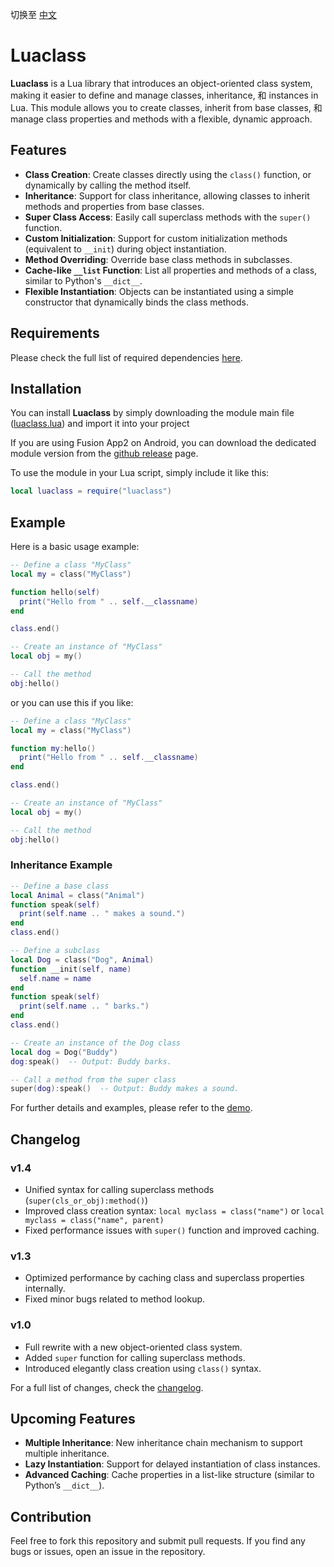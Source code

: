 切换至 [中文](https://github.com/blanhhy/luaclass/blob/main/README_zh.md)

# Luaclass

**Luaclass** is a Lua library that introduces an object-oriented class system, making it easier to define and manage classes, inheritance, 和 instances in Lua. This module allows you to create classes, inherit from base classes, 和 manage class properties and methods with a flexible, dynamic approach.

## Features

- **Class Creation**: Create classes directly using the `class()` function, or dynamically by calling the method itself.
- **Inheritance**: Support for class inheritance, allowing classes to inherit methods and properties from base classes.
- **Super Class Access**: Easily call superclass methods with the `super()` function.
- **Custom Initialization**: Support for custom initialization methods (equivalent to `__init`) during object instantiation.
- **Method Overriding**: Override base class methods in subclasses.
- **Cache-like `__list` Function**: List all properties and methods of a class, similar to Python's `__dict__`.
- **Flexible Instantiation**: Objects can be instantiated using a simple constructor that dynamically binds the class methods.

## Requirements

Please check the full list of required dependencies [here](https://github.com/blanhhy/luaclass/blob/main/requirement.md).

## Installation

You can install **Luaclass** by simply downloading the module main file ([luaclass.lua](https://github.com/blanhhy/luaclass/blob/main/demo.lua)) and import it into your project

If you are using Fusion App2 on Android, you can download the dedicated module version from the [github release](https://github.com/blanhhy/luaclass/releases) page.

To use the module in your Lua script, simply include it like this:

```lua
local luaclass = require("luaclass")
```

## Example

Here is a basic usage example:

```lua
-- Define a class "MyClass"
local my = class("MyClass")

function hello(self)
  print("Hello from " .. self.__classname)
end

class.end()

-- Create an instance of "MyClass"
local obj = my()

-- Call the method
obj:hello()
```

or you can use this if you like:

```lua
-- Define a class "MyClass"
local my = class("MyClass")

function my:hello()
  print("Hello from " .. self.__classname)
end

class.end()

-- Create an instance of "MyClass"
local obj = my()

-- Call the method
obj:hello()
```

### Inheritance Example

```lua
-- Define a base class
local Animal = class("Animal")
function speak(self)
  print(self.name .. " makes a sound.")
end
class.end()

-- Define a subclass
local Dog = class("Dog", Animal)
function __init(self, name)
  self.name = name
end
function speak(self)
  print(self.name .. " barks.")
end
class.end()

-- Create an instance of the Dog class
local dog = Dog("Buddy")
dog:speak()  -- Output: Buddy barks.

-- Call a method from the super class
super(dog):speak()  -- Output: Buddy makes a sound.
```

For further details and examples, please refer to the [demo](https://github.com/blanhhy/luaclass/blob/main/demo.lua).

## Changelog

### v1.4
- Unified syntax for calling superclass methods (`super(cls_or_obj):method()`)
- Improved class creation syntax: `local myclass = class("name")` or `local myclass = class("name", parent)`
- Fixed performance issues with `super()` function and improved caching.

### v1.3
- Optimized performance by caching class and superclass properties internally.
- Fixed minor bugs related to method lookup.

### v1.0
- Full rewrite with a new object-oriented class system.
- Added `super` function for calling superclass methods.
- Introduced elegantly class creation using `class()` syntax.

For a full list of changes, check the [changelog](https://github.com/blanhhy/luaclass/blob/main/changelog.md).

## Upcoming Features

- **Multiple Inheritance**: New inheritance chain mechanism to support multiple inheritance.
- **Lazy Instantiation**: Support for delayed instantiation of class instances.
- **Advanced Caching**: Cache properties in a list-like structure (similar to Python’s `__dict__`).

## Contribution

Feel free to fork this repository and submit pull requests. If you find any bugs or issues, open an issue in the repository.
